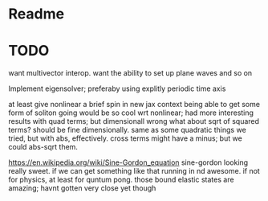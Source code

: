 # Readme


TODO
====
want multivector interop.
want the ability to set up plane waves and so on

Implement eigensolver; preferaby using explitly periodic time axis

at least give nonlinear a brief spin in new jax context
being able to get some form of soliton going would be so cool
wrt nonlinear; had more interesting results with quad terms; but dimensionall wrong
what about sqrt of squared terms? should be fine dimensionally.
same as some quadratic things we tried, but with abs, effectively. 
cross terms might have a minus; but we could abs-sqrt them.

https://en.wikipedia.org/wiki/Sine-Gordon_equation
sine-gordon looking really sweet. if we can get something like that running in nd awesome. if not for physics, at least for quntum pong. those bound elastic states are amazing; havnt gotten very close yet though

